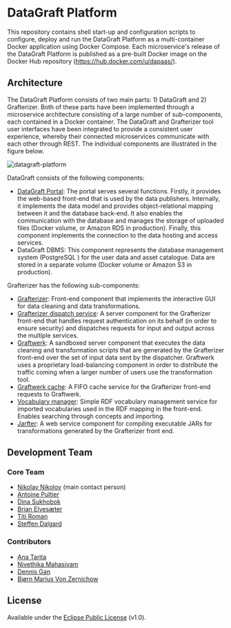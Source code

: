 # DataGraft Platform

This repository contains shell start-up and configuration scripts to configure, deploy and run the DataGraft Platform as a multi-container Docker application using Docker Compose. Each microservice's release of the DataGraft Platform is published as a pre-built Docker image on the Docker Hub repository (https://hub.docker.com/u/dapaas/).

## Architecture

The DataGraft Platform consists of two main parts: 1) DataGraft and 2) Grafterizer. Both of these parts have been implemented through a microservice architecture consisting of a large number of sub-components, each contained in a Docker container. The DataGraft and Grafterizer tool user interfaces have been integrated to provide a consistent user experience, whereby their connected microservices communicate with each other through REST. The individual components are illustrated in the figure below. 

![datagraft-platform](https://cloud.githubusercontent.com/assets/2796494/21607399/0bd98db8-d1b6-11e6-8f3f-6d74ba24bc98.png)

DataGraft consists of the following components:
*	[DataGraft Portal](https://github.com/datagraft/datagraft-portal): The portal serves several functions. Firstly, it provides the web-based front-end that is used by the data publishers. Internally, it implements the data model and provides object-relational mapping between it and the database back-end. It also enables the communication with the database and manages the storage of uploaded files (Docker volume, or Amazon RDS  in production). Finally, this component implements the connection to the data hosting and access services.
*	DataGraft DBMS: This component represents the database management system (PostgreSQL ) for the user data and asset catalogue. Data are stored in a separate volume (Docker volume or Amazon S3  in production).

Grafterizer has the following sub-components:
*	[Grafterizer](https://github.com/datagraft/grafterizer): Front-end component that implements the interactive GUI for data cleaning and data transformations.
*	[Grafterizer dispatch service](https://github.com/datagraft/grafterizer-dispatch-service): A server component for the Grafterizer front-end that handles request authentication on its behalf (in order to ensure security) and dispatches requests for input and output across the multiple services.
*	[Graftwerk](https://github.com/datagraft/graftwerk): A sandboxed server component that executes the data cleaning and transformation scripts that are generated by the Grafterizer front-end over the set of input data sent by the dispatcher. Graftwerk uses a proprietary load-balancing component in order to distribute the traffic coming when a larger number of users use the transformation tool. 
*	[Graftwerk cache](https://github.com/datagraft/graftwerk-cache): A FIFO cache service for the Grafterizer front-end requests to Graftwerk.
*	[Vocabulary manager](https://github.com/datagraft/vocabulary-manager): Simple RDF vocabulary management service for imported vocabularies used in the RDF mapping in the front-end. Enables searching through concepts and importing.
*	[Jarfter](https://github.com/datagraft/jarfter): A web service component for compiling executable JARs for transformations generated by the Grafterizer front end. 

## Development Team

### Core Team

- [Nikolay Nikolov](https://github.com/nvnikolov) (main contact person)
- [Antoine Pultier](https://github.com/yellowiscool)
- [Dina Sukhobok](https://github.com/dinans)
- [Brian Elvesæter](https://github.com/elvesater)
- [Titi Roman](https://github.com/dr0)
- [Steffen Dalgard](https://github.com/sdalgard)

### Contributors

- [Ana Tarita](https://github.com/taritaAna)
- [Nivethika Mahasivam](https://github.com/nivemaham)
- [Dennis Gan](https://github.com/dennisgan)
- [Bjørn Marius Von Zernichow](https://github.com/bmzernichow)

## License
Available under the [Eclipse Public License](/LICENSE) (v1.0).
